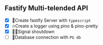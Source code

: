 ## Fastify Multi-telended API

- [x] 🎉Create fastify Server with `typescript`
- [x] 🔥Create a logger using pino & pino-pretty
- [x] 🐱‍🚀Signal shoutdown
- [ ] 📅Database connection with `PG db`
